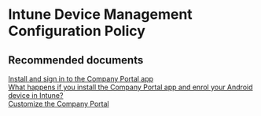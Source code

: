 <properties
	pageTitle="Device Management Company Portal Applications"
	description="Device Management Company Portal Applications"
	service="microsoft.intune"
	resource="intune"
	authors="mackie1604"
	displayOrder=""
	selfHelpType="generic"
	supportTopicIds="32435295"
	resourceTags=""
	productPesIds="15584"
	cloudEnvironments="public"
/>

# Intune Device Management Configuration Policy

## **Recommended documents**

[Install and sign in to the Company Portal app](https://docs.microsoft.com/intune-user-help/install-and-sign-in-to-the-intune-company-portal-app-ios)<br>
[What happens if you install the Company Portal app and enrol your Android device in Intune?](https://docs.microsoft.com/intune-user-help/what-happens-if-you-install-the-company-portal-app-and-enroll-your-device-in-intune-android)<br>
[Customize the Company Portal](https://docs.microsoft.com/intune/company-portal-customize)<br>


